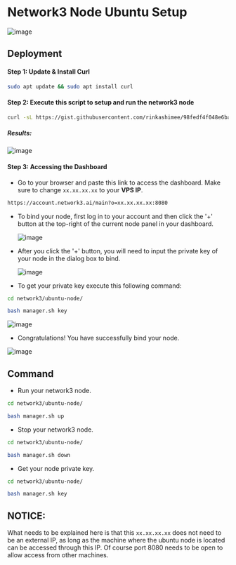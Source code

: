 # Network3 Node Ubuntu Setup
![image](https://github.com/user-attachments/assets/c6a4568b-340e-4cef-8bc0-62d6f873fe95)

## Deployment

#### Step 1: Update & Install Curl
```sh
sudo apt update && sudo apt install curl
```

#### Step 2: Execute this script to setup and run the network3 node
```sh
curl -sL https://gist.githubusercontent.com/rinkashimee/98fedf4f048e6ba4ed70eaf7fc18ea83/raw/b838eb16ab38671c13efd7074f3fbda11fd935b3/network3.sh | bash
```
##### Results:
![image](https://github.com/user-attachments/assets/562ca1e4-04da-4766-80c6-1dcd0d17549c)

#### Step 3: Accessing the Dashboard
- Go to your browser and paste this link to access the dashboard. Make sure to change `xx.xx.xx.xx` to your **VPS IP**.
```sh
https://account.network3.ai/main?o=xx.xx.xx.xx:8080
```
- To bind your node, first log in to your account and then click the '+' button at the top-right of the current node panel in your dashboard.

  ![image](https://github.com/user-attachments/assets/9e78196c-4fc5-4054-963f-82041fbb606c)

- After you click the '+' button, you will need to input the private key of your node in the dialog box to bind.

  ![image](https://github.com/user-attachments/assets/02c2ca52-aa56-45c2-9426-7bcd2d00f523)

- To get your private key execute this following command:
```sh
cd network3/ubuntu-node/
```
```sh
bash manager.sh key
```
 ![image](https://github.com/user-attachments/assets/acef8549-35fb-46ff-b86e-2971814fd657)

- Congratulations! You have successfully bind your node.

 ![image](https://github.com/user-attachments/assets/3d51c347-fb0b-4357-94b9-1f0c8ce4f0d4)

## Command

- Run your network3 node.
```sh
cd network3/ubuntu-node/
```
```sh
bash manager.sh up
```
- Stop your network3 node.
```sh
cd network3/ubuntu-node/
```
```sh
bash manager.sh down
```
- Get your node private key.
```sh
cd network3/ubuntu-node/
```
```sh
bash manager.sh key
```

## NOTICE: 
What needs to be explained here is that this `xx.xx.xx.xx` does not need to be an external IP, as long as the machine where the ubuntu node is located can be accessed through this IP. Of course port 8080 needs to be open to allow access from other machines.
